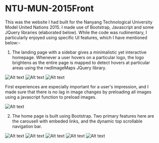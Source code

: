 # NTU-MUN-2015Front
This was the website I had built for the Nanyang Technological University Model United Nations 2015. I made use of Bootstrap, Javascript and some JQuery libraries (elaborated below). 
While the code was rudimentary, I particularly enjoyed using specific UI features, which I have mentioned below:-

1) The  landing page with a sidebar gives a minimalistic yet interactive homepage. Whenever a user hovers on a particular logo, the logo brightens as the entire page is mapped to detect hovers at particular areas using the rwdImageMaps JQuery library. 

![Alt text](https://cloud.githubusercontent.com/assets/4751368/18342097/b07bb112-75df-11e6-9720-345e7af2c5d3.png "Optional title")
![Alt text](https://cloud.githubusercontent.com/assets/4751368/18342099/b1a8271e-75df-11e6-9c23-aa1d52e2f0d7.png "Optional title")
![Alt text](https://cloud.githubusercontent.com/assets/4751368/18342109/bb658d1e-75df-11e6-8714-b13e04d102f4.png "Optional title")

First experiences are especially important for a user's impression, and I made sure that there is no lag in image changes by preloading all images using a javascript function to preload images.  

![Alt text](https://cloud.githubusercontent.com/assets/4751368/18342101/b3e3bcd2-75df-11e6-8e56-208b2886b163.png "Optional title")

2) The home page is built using Bootstrap. Two primary features here are the carousell with embeded links, and the dynamic top scrollable navigation bar. 

![Alt text](https://cloud.githubusercontent.com/assets/4751368/18342104/b563faf4-75df-11e6-9726-2a827286957d.png "Carousell")
![Alt text](https://cloud.githubusercontent.com/assets/4751368/18342108/b942e8a6-75df-11e6-9be2-f621be9c1da9.png "Dynamic navigation bar (On scrolling height decreased")
![Alt text](https://cloud.githubusercontent.com/assets/4751368/18342101/b3e3bcd2-75df-11e6-8e56-208b2886b163.png "Optional title")
![Alt text](https://cloud.githubusercontent.com/assets/4751368/18342101/b3e3bcd2-75df-11e6-8e56-208b2886b163.png "Optional title")
![Alt text](https://cloud.githubusercontent.com/assets/4751368/18342101/b3e3bcd2-75df-11e6-8e56-208b2886b163.png "Optional title")

